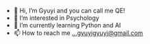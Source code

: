- 👋 Hi, I’m Gyuyi and you can call me QE! 
- 👀 I’m interested in Psychology
- 🌱 I’m currently learning Python and AI 
- 📫 How to reach me ...gyuyigyuyi@gmail.com

<!---
qe1995/qe1995 is a ✨ special ✨ repository because its `README.md` (this file) appears on your GitHub profile.
You can click the Preview link to take a look at your changes.
--->
